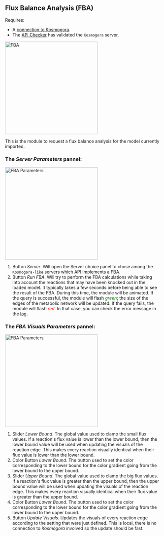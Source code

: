 ## Flux Balance Analysis (FBA)
Requires:
- A [connection to Kosmogora](../Network/connecting_to_Kosmogora.md).
- The [API Checker](./api_checker.md) has validated the `Kosmogora` server.

<img src="../../../resources/images/modules/fba.jpg" alt="FBA" style="height: 300px;"/>

This is the module to request a flux balance analysis for the model currently imported.

### The *Server Parameters* pannel:
<img src="../../../resources/images/modules/1x/fba_panel_1.png" alt="FBA Parameters" style="height: 300px;"/>

1. Button *Server*. Will open the Server choice panel to chose among the `Kosmogora-like` servers which API implements a FBA. 
2. Button *Run FBA*. Will try to perform the FBA calculations while taking into account the reactions that may have been knocked out in the loaded model. It typically takes a few seconds before being able to see the result of the FBA. During this time, the module will be animated. If the query is successful, the module will flash <span style="color:green">*green*</span>; the size of the edges of the metabolic network will be updated. If the query fails, the module will flash <span style="color:red">*red*</span>. In that case, you can check the error message in the [log](/articles/UserManual/UIMenus/log_menu.html).

### The *FBA Visuals Parameters* pannel:

<img src="../../../resources/images/modules/1x/fba_panel_2.png" alt="FBA Parameters" style="height: 300px;"/>

1. Slider *Lower Bound*. The global value used to clamp the small flux values. If a reaction's flux value is lower than the lower bound, then the lower bound value will be used when updating the visuals of the reaction edge. This makes every reaction visually identical when their flux value is lower than the lower bound.
2. Color Button *Lower Bound*. The button used to set the color corresponding to the lower bound for the color gradient going from the lower bound to the upper bound.
3. Slider *Upper Bound*. The global value used to clamp the big flux values. If a reaction's flux value is greater than the upper bound, then the upper bound value will be used when updating the visuals of the reaction edge. This makes every reaction visually identical when their flux value is greater than the upper bound.
4. Color Button *Lower Bound*. The button used to set the color corresponding to the lower bound for the color gradient going from the lower bound to the upper bound.
5. Button *Update Visuals*. Updates the visuals of every reaction edge according to the setting that were just defined. This is local, there is no connection to *Kosmogora* involved so the update should be fast.